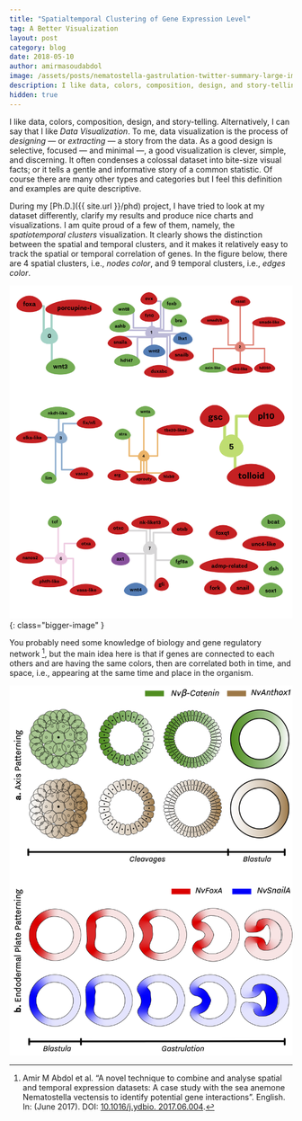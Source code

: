 ```yaml
---
title: "Spatialtemporal Clustering of Gene Expression Level"
tag: A Better Visualization
layout: post
category: blog
date: 2018-05-10
author: amirmasoudabdol
image: /assets/posts/nematostella-gastrulation-twitter-summary-large-image.png
description: I like data, colors, composition, design, and story-telling. Alternatively, I can say that I like Data Visualization. To me, data visualization is the process of designing — or extracting — a story from the data. As a good design is selective, focused — and minimal —, a good visualization is clever, simple, and discerning.
hidden: true
---
```


I like data, colors, composition, design, and story-telling. Alternatively, I can say that I like *Data Visualization*. To me, data visualization is the process of *designing* — or *extracting* — a story from the data. As a good design is selective, focused — and minimal —, a good visualization is clever, simple, and discerning. It often condenses a colossal dataset into bite-size visual facts; or it tells a gentle and informative story of a common statistic. Of course there are many other types and categories but I feel this definition and examples are quite descriptive.

During my [Ph.D.]({{ site.url }}/phd) project, I have tried to look at my dataset differently, clarify my results and produce nice charts and visualizations. I am quite proud of a few of them, namely, the *spatiotemporal clusters* visualization. It clearly shows the distinction between the spatial and temporal clusters, and it makes it relatively easy to track the spatial or temporal correlation of genes. In the figure below, there are 4 spatial clusters, i.e., *nodes color*, and 9 temporal clusters, i.e., *edges color*.

![Spatiotemporal Clusters](/assets/posts/Spatiotemporal_Clusters.png){: class="bigger-image" }

You probably need some knowledge of biology and gene regulatory network [^1], but the main idea here is that if genes are connected to each others and are having the same colors, then are correlated both in time, and space, i.e., appearing at the same time and place in the organism.

![](/assets/posts/Nematostella_Patterning.png)

[^1]: Amir M Abdol et al. “A novel technique to combine and analyse spatial and temporal expression datasets: A case study with the sea anemone Nematostella vectensis to identify potential gene interactions”. English. In: (June 2017). DOI: [10.1016/j.ydbio. 2017.06.004](https://www.sciencedirect.com/science/article/pii/S0012160617301008?via%3Dihub).
